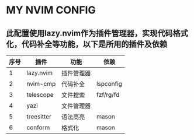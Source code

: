 # MY NVIM CONFIG

## 此配置使用lazy.nvim作为插件管理器，实现代码格式化，代码补全等功能，以下是所用的插件及依赖

| 序号 | 插件       | 功能       | 依赖      |
|------|------------|------------|-----------|
| 1    | lazy.nvim  | 插件管理器 |           |
| 2    | nvim-cmp   | 代码补全   | lspconfig |
| 3    | telescope  | 文件搜索   | fzf/rg/fd |
| 4    | yazi       | 文件管理器 |           |
| 5    | treesitter | 语法高亮   | mason     |
| 6    | conform    | 格式化     | mason     |
